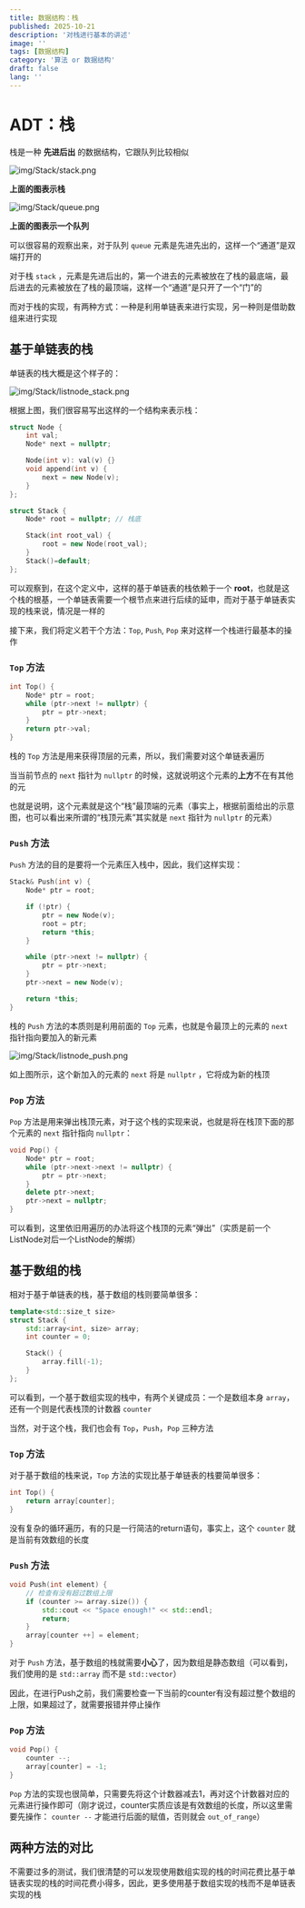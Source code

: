 ```yaml
---
title: 数据结构：栈
published: 2025-10-21
description: '对栈进行基本的讲述'
image: ''
tags: [数据结构]
category: '算法 or 数据结构'
draft: false 
lang: ''
---
```


# ADT：栈
栈是一种 **先进后出** 的数据结构，它跟队列比较相似

![img/Stack/stack.png](img/Stack/stack.png)

****上面的图表示栈****

![img/Stack/queue.png](img/Stack/queue.png)

****上面的图表示一个队列****

可以很容易的观察出来，对于队列 `queue` 元素是先进先出的，这样一个“通道”是双端打开的

对于栈 `stack` ，元素是先进后出的，第一个进去的元素被放在了栈的最底端，最后进去的元素被放在了栈的最顶端，这样一个“通道”是只开了一个“门”的

而对于栈的实现，有两种方式：一种是利用单链表来进行实现，另一种则是借助数组来进行实现

## 基于单链表的栈

单链表的栈大概是这个样子的：

![img/Stack/listnode_stack.png](img/Stack/listnode_stack.png)

根据上图，我们很容易写出这样的一个结构来表示栈：
```c++
struct Node {
    int val;
    Node* next = nullptr;

    Node(int v): val(v) {}
    void append(int v) {
        next = new Node(v);
    }
};

struct Stack {
    Node* root = nullptr; // 栈底

    Stack(int root_val) {
        root = new Node(root_val);
    }
    Stack()=default;
};
```
可以观察到，在这个定义中，这样的基于单链表的栈依赖于一个 **root**，也就是这个栈的根基，一个单链表需要一个根节点来进行后续的延申，而对于基于单链表实现的栈来说，情况是一样的

接下来，我们将定义若干个方法：`Top`, `Push`, `Pop` 来对这样一个栈进行最基本的操作

### `Top` 方法
```c++
int Top() {
    Node* ptr = root;
    while (ptr->next != nullptr) {
        ptr = ptr->next;
    }
    return ptr->val;
}
```
栈的 `Top` 方法是用来获得顶层的元素，所以，我们需要对这个单链表遍历

当当前节点的 `next` 指针为 `nullptr` 的时候，这就说明这个元素的**上方**不在有其他的元

也就是说明，这个元素就是这个“栈”最顶端的元素（事实上，根据前面给出的示意图，也可以看出来所谓的“栈顶元素”其实就是 `next` 指针为 `nullptr` 的元素）

### `Push` 方法
`Push` 方法的目的是要将一个元素压入栈中，因此，我们这样实现：
```c++
Stack& Push(int v) {
    Node* ptr = root;

    if (!ptr) {
        ptr = new Node(v);
        root = ptr;
        return *this;
    }

    while (ptr->next != nullptr) {
        ptr = ptr->next;
    }
    ptr->next = new Node(v);

    return *this;
}
```
栈的 `Push` 方法的本质则是利用前面的 `Top` 元素，也就是令最顶上的元素的 `next` 指针指向要加入的新元素

![img/Stack/listnode_push.png](img/Stack/listnode_push.png)

如上图所示，这个新加入的元素的 `next` 将是 `nullptr` ，它将成为新的栈顶

### `Pop` 方法
`Pop` 方法是用来弹出栈顶元素，对于这个栈的实现来说，也就是将在栈顶下面的那个元素的 `next` 指针指向 `nullptr`：
```c++
void Pop() {
    Node* ptr = root;
    while (ptr->next->next != nullptr) {
        ptr = ptr->next;
    }
    delete ptr->next;
    ptr->next = nullptr;
}
```
可以看到，这里依旧用遍历的办法将这个栈顶的元素“弹出”（实质是前一个ListNode对后一个ListNode的解绑）

## 基于数组的栈
相对于基于单链表的栈，基于数组的栈则要简单很多：
```c++
template<std::size_t size>
struct Stack {
    std::array<int, size> array;
    int counter = 0;

    Stack() {
        array.fill(-1);
    }
};
```
可以看到，一个基于数组实现的栈中，有两个关键成员：一个是数组本身 `array`，还有一个则是代表栈顶的计数器 `counter`

当然，对于这个栈，我们也会有 `Top`，`Push`，`Pop` 三种方法

### `Top` 方法
对于基于数组的栈来说，`Top` 方法的实现比基于单链表的栈要简单很多：
```c++
int Top() {
    return array[counter];
}
```
没有复杂的循环遍历，有的只是一行简洁的return语句，事实上，这个 `counter` 就是当前有效数组的长度

### `Push` 方法
```c++
void Push(int element) {
    // 检查有没有超过数组上限
    if (counter >= array.size()) {
        std::cout << "Space enough!" << std::endl;
        return;
    }
    array[counter ++] = element;
}
```
对于 `Push` 方法，基于数组的栈就需要**小心**了，因为数组是静态数组（可以看到，我们使用的是 `std::array` 而不是 `std::vector`）

因此，在进行Push之前，我们需要检查一下当前的counter有没有超过整个数组的上限，如果超过了，就需要报错并停止操作

### `Pop` 方法
```c++
void Pop() {
    counter --;
    array[counter] = -1;
}
```
`Pop` 方法的实现也很简单，只需要先将这个计数器减去1，再对这个计数器对应的元素进行操作即可（刚才说过，counter实质应该是有效数组的长度，所以这里需要先操作： `counter --` 才能进行后面的赋值，否则就会 `out_of_range`）

## 两种方法的对比
不需要过多的测试，我们很清楚的可以发现使用数组实现的栈的时间花费比基于单链表实现的栈的时间花费小得多，因此，更多使用基于数组实现的栈而不是单链表实现的栈